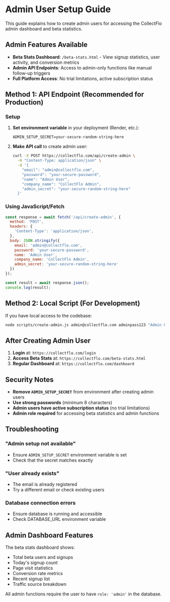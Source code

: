 # Admin User Setup Guide

This guide explains how to create admin users for accessing the CollectFlo admin dashboard and beta statistics.

## Admin Features Available

- **Beta Stats Dashboard**: `/beta-stats.html` - View signup statistics, user activity, and conversion metrics
- **Admin API Endpoints**: Access to admin-only functions like manual follow-up triggers
- **Full Platform Access**: No trial limitations, active subscription status

## Method 1: API Endpoint (Recommended for Production)

### Setup
1. **Set environment variable** in your deployment (Render, etc.):
   ```
   ADMIN_SETUP_SECRET=your-secure-random-string-here
   ```

2. **Make API call** to create admin user:
   ```bash
   curl -X POST https://collectflo.com/api/create-admin \
     -H "Content-Type: application/json" \
     -d '{
       "email": "admin@collectflo.com",
       "password": "your-secure-password",
       "name": "Admin User",
       "company_name": "CollectFlo Admin",
       "admin_secret": "your-secure-random-string-here"
     }'
   ```

### Using JavaScript/Fetch
```javascript
const response = await fetch('/api/create-admin', {
  method: 'POST',
  headers: {
    'Content-Type': 'application/json',
  },
  body: JSON.stringify({
    email: 'admin@collectflo.com',
    password: 'your-secure-password',
    name: 'Admin User',
    company_name: 'CollectFlo Admin',
    admin_secret: 'your-secure-random-string-here'
  })
});

const result = await response.json();
console.log(result);
```

## Method 2: Local Script (For Development)

If you have local access to the codebase:

```bash
node scripts/create-admin.js admin@collectflo.com adminpass123 "Admin User" "CollectFlo Admin"
```

## After Creating Admin User

1. **Login** at: `https://collectflo.com/login`
2. **Access Beta Stats** at: `https://collectflo.com/beta-stats.html`
3. **Regular Dashboard** at: `https://collectflo.com/dashboard`

## Security Notes

- **Remove `ADMIN_SETUP_SECRET`** from environment after creating admin users
- **Use strong passwords** (minimum 8 characters)
- **Admin users have active subscription status** (no trial limitations)
- **Admin role required** for accessing beta statistics and admin functions

## Troubleshooting

### "Admin setup not available"
- Ensure `ADMIN_SETUP_SECRET` environment variable is set
- Check that the secret matches exactly

### "User already exists"
- The email is already registered
- Try a different email or check existing users

### Database connection errors
- Ensure database is running and accessible
- Check DATABASE_URL environment variable

## Admin Dashboard Features

The beta stats dashboard shows:
- Total beta users and signups
- Today's signup count
- Page visit statistics
- Conversion rate metrics
- Recent signup list
- Traffic source breakdown

All admin functions require the user to have `role: 'admin'` in the database.